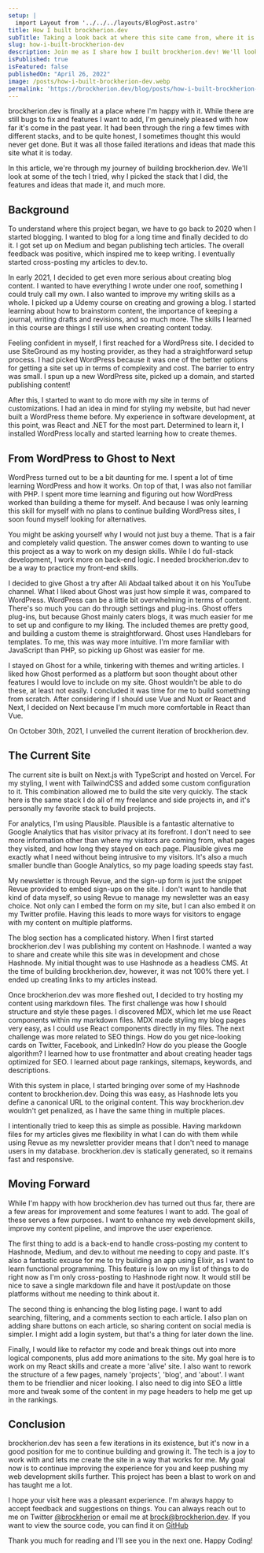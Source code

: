 ```yaml
---
setup: |
  import Layout from '../../../layouts/BlogPost.astro'
title: How I built brockherion.dev
subTitle: Taking a look back at where this site came from, where it is now, and where it's going.
slug: how-i-built-brockherion-dev
description: Join me as I share how I built brockherion.dev! We'll look at where it started, where it is now, and plans for the future.
isPublished: true
isFeatured: false
publishedOn: "April 26, 2022"
image: /posts/how-i-built-brockherion-dev.webp
permalink: 'https://brockherion.dev/blog/posts/how-i-built-brockherion-dev'
---
```


brockherion.dev is finally at a place where I'm happy with it. While there are still bugs to fix and features I want to add, I'm genuinely pleased with how far it's come in the past year. It had been through the ring a few times with different stacks, and to be quite honest, I sometimes thought this would never get done. But it was all those failed iterations and ideas that made this site what it is today.

In this article, we're through my journey of building brockherion.dev. We'll look at some of the tech I tried, why I picked the stack that I did, the features and ideas that made it, and much more.

## Background

To understand where this project began, we have to go back to 2020 when I started blogging. I wanted to blog for a long time and finally decided to do it. I got set up on Medium and began publishing tech articles. The overall feedback was positive, which inspired me to keep writing. I eventually started cross-posting my articles to dev.to.

In early 2021, I decided to get even more serious about creating blog content. I wanted to have everything I wrote under one roof, something I could truly call my own. I also wanted to improve my writing skills as a whole. I picked up a Udemy course on creating and growing a blog. I started learning about how to brainstorm content, the importance of keeping a journal, writing drafts and revisions, and so much more. The skills I learned in this course are things I still use when creating content today.

Feeling confident in myself, I first reached for a WordPress site. I decided to use SiteGround as my hosting provider, as they had a straightforward setup process. I had picked WordPress because it was one of the better options for getting a site set up in terms of complexity and cost. The barrier to entry was small. I spun up a new WordPress site, picked up a domain, and started publishing content!

After this, I started to want to do more with my site in terms of customizations. I had an idea in mind for styling my website, but had never built a WordPress theme before. My experience in software development, at this point, was React and .NET for the most part. Determined to learn it, I installed WordPress locally and started learning how to create themes.

## From WordPress to Ghost to Next

WordPress turned out to be a bit daunting for me. I spent a lot of time learning WordPress and how it works. On top of that, I was also not familiar with PHP. I spent more time learning and figuring out how WordPress worked than building a theme for myself. And because I was only learning this skill for myself with no plans to continue building WordPress sites, I soon found myself looking for alternatives.

You might be asking yourself why I would not just buy a theme. That is a fair and completely valid question. The answer comes down to wanting to use this project as a way to work on my design skills. While I do full-stack development, I work more on back-end logic. I needed brockherion.dev to be a way to practice my front-end skills.

I decided to give Ghost a try after Ali Abdaal talked about it on his YouTube channel. What I liked about Ghost was just how simple it was, compared to WordPress. WordPress can be a little bit overwhelming in terms of content. There's so much you can do through settings and plug-ins. Ghost offers plug-ins, but because Ghost mainly caters blogs, it was much easier for me to set up and configure to my liking. The included themes are pretty good, and building a custom theme is straightforward. Ghost uses Handlebars for templates. To me, this was way more intuitive. I'm more familiar with JavaScript than PHP, so picking up Ghost was easier for me.

I stayed on Ghost for a while, tinkering with themes and writing articles. I liked how Ghost performed as a platform but soon thought about other features I would love to include on my site. Ghost wouldn't be able to do these, at least not easily. I concluded it was time for me to build something from scratch. After considering if I should use Vue and Nuxt or React and Next, I decided on Next because I'm much more comfortable in React than Vue.

On October 30th, 2021, I unveiled the current iteration of brockherion.dev.

## The Current Site

The current site is built on Next.js with TypeScript and hosted on Vercel. For my styling, I went with TailwindCSS and added some custom configuration to it. This combination allowed me to build the site very quickly. The stack here is the same stack I do all of my freelance and side projects in, and it's personally my favorite stack to build projects.

For analytics, I'm using Plausible. Plausible is a fantastic alternative to Google Analytics that has visitor privacy at its forefront. I don't need to see more information other than where my visitors are coming from, what pages they visited, and how long they stayed on each page. Plausible gives me exactly what I need without being intrusive to my visitors. It's also a much smaller bundle than Google Analytics, so my page loading speeds stay fast.

My newsletter is through Revue, and the sign-up form is just the snippet Revue provided to embed sign-ups on the site. I don't want to handle that kind of data myself, so using Revue to manage my newsletter was an easy choice. Not only can I embed the form on my site, but I can also embed it on my Twitter profile. Having this leads to more ways for visitors to engage with my content on multiple platforms.

The blog section has a complicated history. When I first started brockherion.dev I was publishing my content on Hashnode. I wanted a way to share and create while this site was in development and chose Hashnode. My initial thought was to use Hashnode as a headless CMS. At the time of building brockherion.dev, however, it was not 100% there yet. I ended up creating links to my articles instead.

Once brockherion.dev was more fleshed out, I decided to try hosting my content using markdown files. The first challenge was how I should structure and style these pages. I discovered MDX, which let me use React components within my markdown files. MDX made styling my blog pages very easy, as I could use React components directly in my files. The next challenge was more related to SEO things. How do you get nice-looking cards on Twitter, Facebook, and LinkedIn? How do you please the Google algorithm? I learned how to use frontmatter and about creating header tags optimized for SEO. I learned about page rankings, sitemaps, keywords, and descriptions.

With this system in place, I started bringing over some of my Hashnode content to brockherion.dev. Doing this was easy, as Hashnode lets you define a canonical URL to the original content. This way brockherion.dev wouldn't get penalized, as I have the same thing in multiple places.

I intentionally tried to keep this as simple as possible. Having markdown files for my articles gives me flexibility in what I can do with them while using Revue as my newsletter provider means that I don't need to manage users in my database. brockherion.dev is statically generated, so it remains fast and responsive.

## Moving Forward

While I'm happy with how brockherion.dev has turned out thus far, there are a few areas for improvement and some features I want to add. The goal of these serves a few purposes. I want to enhance my web development skills, improve my content pipeline, and improve the user experience.

The first thing to add is a back-end to handle cross-posting my content to Hashnode, Medium, and dev.to without me needing to copy and paste. It's also a fantastic excuse for me to try building an app using Elixir, as I want to learn functional programming. This feature is low on my list of things to do right now as I'm only cross-posting to Hashnode right now. It would still be nice to save a single markdown file and have it post/update on those platforms without me needing to think about it.

The second thing is enhancing the blog listing page. I want to add searching, filtering, and a comments section to each article. I also plan on adding share buttons on each article, so sharing content on social media is simpler. I might add a login system, but that's a thing for later down the line.

Finally, I would like to refactor my code and break things out into more logical components, plus add more animations to the site. My goal here is to work on my React skills and create a more 'alive' site. I also want to rework the structure of a few pages, namely 'projects', 'blog', and 'about'. I want them to be friendlier and nicer looking. I also need to dig into SEO a little more and tweak some of the content in my page headers to help me get up in the rankings.

## Conclusion

brockherion.dev has seen a few iterations in its existence, but it's now in a good position for me to continue building and growing it. The tech is a joy to work with and lets me create the site in a way that works for me. My goal now is to continue improving the experience for you and keep pushing my web development skills further. This project has been a blast to work on and has taught me a lot.

I hope your visit here was a pleasant experience. I'm always happy to accept feedback and suggestions on things. You can always reach out to me on Twitter [@brockherion](https://twitter.com/brockherion) or email me at [brock@brockherion.dev](mailto:brock@brockherion.dev). If you want to view the source code, you can find it on [GitHub](https://github.com/BrockHerion/brockherion.com)

Thank you much for reading and I'll see you in the next one. Happy Coding!
